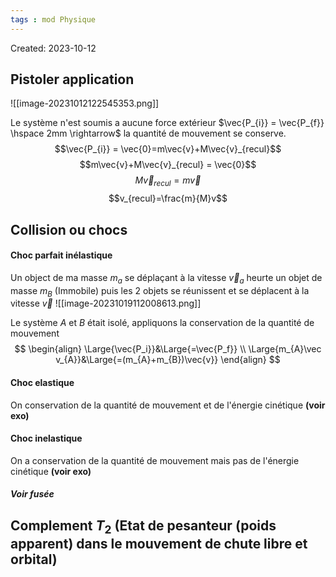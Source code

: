 ```yaml
---
tags : mod Physique
---
```

Created: 2023-10-12

## Pistoler application
![[image-20231012122545353.png]]

Le système n'est soumis a aucune force extérieur $\vec{P_{i}} = \vec{P_{f}} \hspace 2mm \rightarrow$ la quantité de mouvement se conserve.
$$\vec{P_{i}} = \vec{0}=m\vec{v}+M\vec{v}_{recul}$$
$$m\vec{v}+M\vec{v}_{recul} = \vec{0}$$
$$M\vec{v}_{recul}=m\vec{v}$$
$$v_{recul}=\frac{m}{M}v$$
## Collision ou chocs

#### Choc parfait inélastique 
Un object de ma masse $m_a$ se déplaçant à la vitesse $\vec v_a$ heurte un objet de masse $m_B$ (Immobile) puis les 2 objets se réunissent et se déplacent à la vitesse $\vec v$ ![[image-20231019112008613.png]]

Le système $A$ et $B$ était isolé, appliquons la conservation de la quantité de mouvement $$ \begin{align} 
\Large{\vec{P_i}}&\Large{=\vec{P_f}} \\
\Large{m_{A}\vec v_{A}}&\Large{=(m_{A}+m_{B})\vec{v}} \end{align} $$

#### Choc elastique 
On conservation de la quantité de mouvement et de l'énergie cinétique **(voir exo)**

#### Choc inelastique
On a conservation de la quantité de mouvement mais pas de l'énergie cinétique **(voir exo)**
##### Voir fusée

## Complement $T_{2}$ (Etat de pesanteur (poids apparent) dans le mouvement de chute libre et orbital)